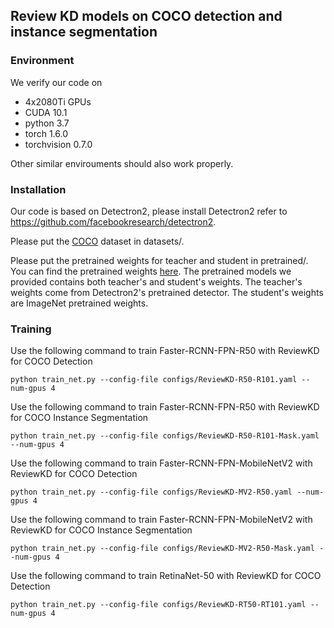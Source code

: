 ## Review KD models on COCO detection and instance segmentation

### Environment

We verify our code on 
* 4x2080Ti GPUs
* CUDA 10.1
* python 3.7
* torch 1.6.0
* torchvision 0.7.0

Other similar envirouments should also work properly.

### Installation

Our code is based on Detectron2, please install Detectron2 refer to https://github.com/facebookresearch/detectron2.

Please put the [COCO](https://cocodataset.org/#download) dataset in datasets/.

Please put the pretrained weights for teacher and student in pretrained/. You can find the pretrained weights [here](https://github.com/dvlab-research/ReviewKD/releases/). The pretrained models we provided contains both teacher's and student's weights. The teacher's weights come from Detectron2's pretrained detector. The student's weights are ImageNet pretrained weights.

### Training

Use the following command to train Faster-RCNN-FPN-R50 with ReviewKD for COCO Detection
```
python train_net.py --config-file configs/ReviewKD-R50-R101.yaml --num-gpus 4
```

Use the following command to train Faster-RCNN-FPN-R50 with ReviewKD for COCO Instance Segmentation
```
python train_net.py --config-file configs/ReviewKD-R50-R101-Mask.yaml --num-gpus 4
```

Use the following command to train Faster-RCNN-FPN-MobileNetV2 with ReviewKD for COCO Detection
```
python train_net.py --config-file configs/ReviewKD-MV2-R50.yaml --num-gpus 4
```

Use the following command to train Faster-RCNN-FPN-MobileNetV2 with ReviewKD for COCO Instance Segmentation
```
python train_net.py --config-file configs/ReviewKD-MV2-R50-Mask.yaml --num-gpus 4
```

Use the following command to train RetinaNet-50 with ReviewKD for COCO Detection
```
python train_net.py --config-file configs/ReviewKD-RT50-RT101.yaml --num-gpus 4
```
